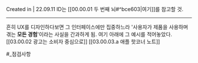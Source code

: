 Created in | 22.09.11
ID는 [[00.00.01 두 번째 뇌#^bce603|여기]]를 참고할 것.

---
흔히 UX를 디자인하다보면 그 인터페이스에만 집중하느라 '사용자가 제품을 사용하며 겪는 **모든 경험**'이라는 사실을 간과하게 됨. 여기 아래에 그 예시를 적어놓았다.
[[03.00.02 광고는 소비자 중심으로]]
[[03.00.03.a 애플 핫코너 노트]]

#_점검사항 